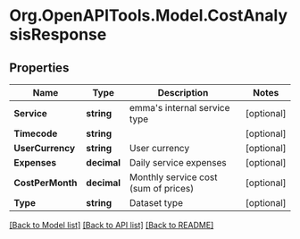 # Org.OpenAPITools.Model.CostAnalysisResponse

## Properties

Name | Type | Description | Notes
------------ | ------------- | ------------- | -------------
**Service** | **string** | emma&#39;s internal service type | [optional] 
**Timecode** | **string** |  | [optional] 
**UserCurrency** | **string** | User currency | [optional] 
**Expenses** | **decimal** | Daily service expenses | [optional] 
**CostPerMonth** | **decimal** | Monthly service cost (sum of prices) | [optional] 
**Type** | **string** | Dataset type | [optional] 

[[Back to Model list]](../README.md#documentation-for-models) [[Back to API list]](../README.md#documentation-for-api-endpoints) [[Back to README]](../README.md)

